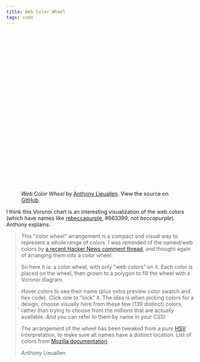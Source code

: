 ```yaml
---
title: Web Color Wheel
tags: code
---
```

<style>
.swatch {
  display: inline-block;
  min-width: 5em;
  border: 1px solid gray;
}
#about-link {
  margin: 1ex;
  position: absolute;
  right: 0;
  text-decoration: none;
  top: 0;
}
#about {
  background: white;
  border: 2px solid black;
  display: none;
  color: black;
  left: 0;
  margin: 0 25%;
  padding: 0 1ex;
  position: fixed;
  text-align: left;
  top: 7em;
}
#about:target {
  display: block;
}
#about .close {
  color: black;
  float: right;
  margin: 1ex 0 1ex 1ex;
  text-decoration: none;
}
svg {
  clip-path: circle(300px at center);
}
polygon { stroke-width: 1px; }
</style>
<figure class="my-3xl">
<svg
    baseProfile="full"
    height="600"
    version="1.1"
    viewbox="0 0 1024 1024"
    width="600"
    xmlns="http://www.w3.org/2000/svg"
    ></svg>
    <div class="h-ryt-xl py-ryt" id="preview"></div>
    <figcaption><cite>Web Color Wheel</cite> by <a href="http://arantius.com">Anthony Lieuallen</a>. View the source on <a href="https://github.com/arantius/web-color-wheel">GitHub</a>.</figcaption>
    </figure>
<!-- https://github.com/gorhill/Javascript-Voronoi -->
<script>
    /*!
Copyright (C) 2010-2013 Raymond Hill: https://github.com/gorhill/Javascript-Voronoi
MIT License: See https://github.com/gorhill/Javascript-Voronoi/LICENSE.md
*/
;
function Voronoi(){this.vertices=null;this.edges=null;this.cells=null;this.toRecycle=null;this.beachsectionJunkyard=[];this.circleEventJunkyard=[];
this.vertexJunkyard=[];this.edgeJunkyard=[];this.cellJunkyard=[]}Voronoi.prototype.reset=function(){if(!this.beachline){this.beachline=new this.RBTree()
}if(this.beachline.root){var a=this.beachline.getFirst(this.beachline.root);while(a){this.beachsectionJunkyard.push(a);a=a.rbNext
}}this.beachline.root=null;if(!this.circleEvents){this.circleEvents=new this.RBTree()}this.circleEvents.root=this.firstCircleEvent=null;
this.vertices=[];this.edges=[];this.cells=[]};Voronoi.prototype.sqrt=Math.sqrt;Voronoi.prototype.abs=Math.abs;Voronoi.prototype.ε=Voronoi.ε=1e-9;
Voronoi.prototype.invε=Voronoi.invε=1/Voronoi.ε;Voronoi.prototype.equalWithEpsilon=function(d,c){return this.abs(d-c)<1e-9
};Voronoi.prototype.greaterThanWithEpsilon=function(d,c){return d-c>1e-9};Voronoi.prototype.greaterThanOrEqualWithEpsilon=function(d,c){return c-d<1e-9
};Voronoi.prototype.lessThanWithEpsilon=function(d,c){return c-d>1e-9};Voronoi.prototype.lessThanOrEqualWithEpsilon=function(d,c){return d-c<1e-9
};Voronoi.prototype.RBTree=function(){this.root=null};Voronoi.prototype.RBTree.prototype.rbInsertSuccessor=function(e,a){var d;
if(e){a.rbPrevious=e;a.rbNext=e.rbNext;if(e.rbNext){e.rbNext.rbPrevious=a}e.rbNext=a;if(e.rbRight){e=e.rbRight;while(e.rbLeft){e=e.rbLeft
}e.rbLeft=a}else{e.rbRight=a}d=e}else{if(this.root){e=this.getFirst(this.root);a.rbPrevious=null;a.rbNext=e;e.rbPrevious=a;
e.rbLeft=a;d=e}else{a.rbPrevious=a.rbNext=null;this.root=a;d=null}}a.rbLeft=a.rbRight=null;a.rbParent=d;a.rbRed=true;var c,b;
e=a;while(d&&d.rbRed){c=d.rbParent;if(d===c.rbLeft){b=c.rbRight;if(b&&b.rbRed){d.rbRed=b.rbRed=false;c.rbRed=true;e=c}else{if(e===d.rbRight){this.rbRotateLeft(d);
e=d;d=e.rbParent}d.rbRed=false;c.rbRed=true;this.rbRotateRight(c)}}else{b=c.rbLeft;if(b&&b.rbRed){d.rbRed=b.rbRed=false;c.rbRed=true;
e=c}else{if(e===d.rbLeft){this.rbRotateRight(d);e=d;d=e.rbParent}d.rbRed=false;c.rbRed=true;this.rbRotateLeft(c)}}d=e.rbParent
}this.root.rbRed=false};Voronoi.prototype.RBTree.prototype.rbRemoveNode=function(f){if(f.rbNext){f.rbNext.rbPrevious=f.rbPrevious
}if(f.rbPrevious){f.rbPrevious.rbNext=f.rbNext}f.rbNext=f.rbPrevious=null;var e=f.rbParent,g=f.rbLeft,b=f.rbRight,d;if(!g){d=b
}else{if(!b){d=g}else{d=this.getFirst(b)}}if(e){if(e.rbLeft===f){e.rbLeft=d}else{e.rbRight=d}}else{this.root=d}var a;if(g&&b){a=d.rbRed;
d.rbRed=f.rbRed;d.rbLeft=g;g.rbParent=d;if(d!==b){e=d.rbParent;d.rbParent=f.rbParent;f=d.rbRight;e.rbLeft=f;d.rbRight=b;b.rbParent=d
}else{d.rbParent=e;e=d;f=d.rbRight}}else{a=f.rbRed;f=d}if(f){f.rbParent=e}if(a){return}if(f&&f.rbRed){f.rbRed=false;return
}var c;do{if(f===this.root){break}if(f===e.rbLeft){c=e.rbRight;if(c.rbRed){c.rbRed=false;e.rbRed=true;this.rbRotateLeft(e);
c=e.rbRight}if((c.rbLeft&&c.rbLeft.rbRed)||(c.rbRight&&c.rbRight.rbRed)){if(!c.rbRight||!c.rbRight.rbRed){c.rbLeft.rbRed=false;
c.rbRed=true;this.rbRotateRight(c);c=e.rbRight}c.rbRed=e.rbRed;e.rbRed=c.rbRight.rbRed=false;this.rbRotateLeft(e);f=this.root;
break}}else{c=e.rbLeft;if(c.rbRed){c.rbRed=false;e.rbRed=true;this.rbRotateRight(e);c=e.rbLeft}if((c.rbLeft&&c.rbLeft.rbRed)||(c.rbRight&&c.rbRight.rbRed)){if(!c.rbLeft||!c.rbLeft.rbRed){c.rbRight.rbRed=false;
c.rbRed=true;this.rbRotateLeft(c);c=e.rbLeft}c.rbRed=e.rbRed;e.rbRed=c.rbLeft.rbRed=false;this.rbRotateRight(e);f=this.root;
break}}c.rbRed=true;f=e;e=e.rbParent}while(!f.rbRed);if(f){f.rbRed=false}};Voronoi.prototype.RBTree.prototype.rbRotateLeft=function(b){var d=b,c=b.rbRight,a=d.rbParent;
if(a){if(a.rbLeft===d){a.rbLeft=c}else{a.rbRight=c}}else{this.root=c}c.rbParent=a;d.rbParent=c;d.rbRight=c.rbLeft;if(d.rbRight){d.rbRight.rbParent=d
}c.rbLeft=d};Voronoi.prototype.RBTree.prototype.rbRotateRight=function(b){var d=b,c=b.rbLeft,a=d.rbParent;if(a){if(a.rbLeft===d){a.rbLeft=c
}else{a.rbRight=c}}else{this.root=c}c.rbParent=a;d.rbParent=c;d.rbLeft=c.rbRight;if(d.rbLeft){d.rbLeft.rbParent=d}c.rbRight=d
};Voronoi.prototype.RBTree.prototype.getFirst=function(a){while(a.rbLeft){a=a.rbLeft}return a};Voronoi.prototype.RBTree.prototype.getLast=function(a){while(a.rbRight){a=a.rbRight
}return a};Voronoi.prototype.Diagram=function(a){this.site=a};Voronoi.prototype.Cell=function(a){this.site=a;this.halfedges=[];
this.closeMe=false};Voronoi.prototype.Cell.prototype.init=function(a){this.site=a;this.halfedges=[];this.closeMe=false;return this
};Voronoi.prototype.createCell=function(b){var a=this.cellJunkyard.pop();if(a){return a.init(b)}return new this.Cell(b)};
Voronoi.prototype.Cell.prototype.prepareHalfedges=function(){var a=this.halfedges,b=a.length,c;while(b--){c=a[b].edge;if(!c.vb||!c.va){a.splice(b,1)
}}a.sort(function(e,d){return d.angle-e.angle});return a.length};Voronoi.prototype.Cell.prototype.getNeighborIds=function(){var a=[],b=this.halfedges.length,c;
while(b--){c=this.halfedges[b].edge;if(c.lSite!==null&&c.lSite.voronoiId!=this.site.voronoiId){a.push(c.lSite.voronoiId)}else{if(c.rSite!==null&&c.rSite.voronoiId!=this.site.voronoiId){a.push(c.rSite.voronoiId)
}}}return a};Voronoi.prototype.Cell.prototype.getBbox=function(){var i=this.halfedges,d=i.length,a=Infinity,g=Infinity,c=-Infinity,b=-Infinity,h,f,e;
while(d--){h=i[d].getStartpoint();f=h.x;e=h.y;if(f<a){a=f}if(e<g){g=e}if(f>c){c=f}if(e>b){b=e}}return{x:a,y:g,width:c-a,height:b-g}
};Voronoi.prototype.Cell.prototype.pointIntersection=function(a,h){var b=this.halfedges,c=b.length,f,g,e,d;while(c--){f=b[c];
g=f.getStartpoint();e=f.getEndpoint();d=(h-g.y)*(e.x-g.x)-(a-g.x)*(e.y-g.y);if(!d){return 0}if(d>0){return -1}}return 1};
Voronoi.prototype.Vertex=function(a,b){this.x=a;this.y=b};Voronoi.prototype.Edge=function(b,a){this.lSite=b;this.rSite=a;
this.va=this.vb=null};Voronoi.prototype.Halfedge=function(d,e,a){this.site=e;this.edge=d;if(a){this.angle=Math.atan2(a.y-e.y,a.x-e.x)
}else{var c=d.va,b=d.vb;this.angle=d.lSite===e?Math.atan2(b.x-c.x,c.y-b.y):Math.atan2(c.x-b.x,b.y-c.y)}};Voronoi.prototype.createHalfedge=function(b,c,a){return new this.Halfedge(b,c,a)
};Voronoi.prototype.Halfedge.prototype.getStartpoint=function(){return this.edge.lSite===this.site?this.edge.va:this.edge.vb
};Voronoi.prototype.Halfedge.prototype.getEndpoint=function(){return this.edge.lSite===this.site?this.edge.vb:this.edge.va
};Voronoi.prototype.createVertex=function(a,c){var b=this.vertexJunkyard.pop();if(!b){b=new this.Vertex(a,c)}else{b.x=a;b.y=c
}this.vertices.push(b);return b};Voronoi.prototype.createEdge=function(e,a,d,b){var c=this.edgeJunkyard.pop();if(!c){c=new this.Edge(e,a)
}else{c.lSite=e;c.rSite=a;c.va=c.vb=null}this.edges.push(c);if(d){this.setEdgeStartpoint(c,e,a,d)}if(b){this.setEdgeEndpoint(c,e,a,b)
}this.cells[e.voronoiId].halfedges.push(this.createHalfedge(c,e,a));this.cells[a.voronoiId].halfedges.push(this.createHalfedge(c,a,e));
return c};Voronoi.prototype.createBorderEdge=function(d,c,a){var b=this.edgeJunkyard.pop();if(!b){b=new this.Edge(d,null)
}else{b.lSite=d;b.rSite=null}b.va=c;b.vb=a;this.edges.push(b);return b};Voronoi.prototype.setEdgeStartpoint=function(b,d,a,c){if(!b.va&&!b.vb){b.va=c;
b.lSite=d;b.rSite=a}else{if(b.lSite===a){b.vb=c}else{b.va=c}}};Voronoi.prototype.setEdgeEndpoint=function(b,d,a,c){this.setEdgeStartpoint(b,a,d,c)
};Voronoi.prototype.Beachsection=function(){};Voronoi.prototype.createBeachsection=function(a){var b=this.beachsectionJunkyard.pop();
if(!b){b=new this.Beachsection()}b.site=a;return b};Voronoi.prototype.leftBreakPoint=function(e,f){var a=e.site,m=a.x,l=a.y,k=l-f;
if(!k){return m}var n=e.rbPrevious;if(!n){return -Infinity}a=n.site;var h=a.x,g=a.y,d=g-f;if(!d){return h}var c=h-m,j=1/k-1/d,i=c/d;
if(j){return(-i+this.sqrt(i*i-2*j*(c*c/(-2*d)-g+d/2+l-k/2)))/j+m}return(m+h)/2};Voronoi.prototype.rightBreakPoint=function(b,c){var d=b.rbNext;
if(d){return this.leftBreakPoint(d,c)}var a=b.site;return a.y===c?a.x:Infinity};Voronoi.prototype.detachBeachsection=function(a){this.detachCircleEvent(a);
this.beachline.rbRemoveNode(a);this.beachsectionJunkyard.push(a)};Voronoi.prototype.removeBeachsection=function(b){var a=b.circleEvent,j=a.x,h=a.ycenter,e=this.createVertex(j,h),f=b.rbPrevious,d=b.rbNext,l=[b],g=Math.abs;
this.detachBeachsection(b);var m=f;while(m.circleEvent&&g(j-m.circleEvent.x)<1e-9&&g(h-m.circleEvent.ycenter)<1e-9){f=m.rbPrevious;
l.unshift(m);this.detachBeachsection(m);m=f}l.unshift(m);this.detachCircleEvent(m);var c=d;while(c.circleEvent&&g(j-c.circleEvent.x)<1e-9&&g(h-c.circleEvent.ycenter)<1e-9){d=c.rbNext;
l.push(c);this.detachBeachsection(c);c=d}l.push(c);this.detachCircleEvent(c);var k=l.length,i;for(i=1;i<k;i++){c=l[i];m=l[i-1];
this.setEdgeStartpoint(c.edge,m.site,c.site,e)}m=l[0];c=l[k-1];c.edge=this.createEdge(m.site,c.site,undefined,e);this.attachCircleEvent(m);
this.attachCircleEvent(c)};Voronoi.prototype.addBeachsection=function(l){var j=l.x,n=l.y;var p,m,v,q,o=this.beachline.root;
while(o){v=this.leftBreakPoint(o,n)-j;if(v>1e-9){o=o.rbLeft}else{q=j-this.rightBreakPoint(o,n);if(q>1e-9){if(!o.rbRight){p=o;
break}o=o.rbRight}else{if(v>-1e-9){p=o.rbPrevious;m=o}else{if(q>-1e-9){p=o;m=o.rbNext}else{p=m=o}}break}}}var e=this.createBeachsection(l);
this.beachline.rbInsertSuccessor(p,e);if(!p&&!m){return}if(p===m){this.detachCircleEvent(p);m=this.createBeachsection(p.site);
this.beachline.rbInsertSuccessor(e,m);e.edge=m.edge=this.createEdge(p.site,e.site);this.attachCircleEvent(p);this.attachCircleEvent(m);
return}if(p&&!m){e.edge=this.createEdge(p.site,e.site);return}if(p!==m){this.detachCircleEvent(p);this.detachCircleEvent(m);
var h=p.site,k=h.x,i=h.y,t=l.x-k,r=l.y-i,a=m.site,c=a.x-k,b=a.y-i,u=2*(t*b-r*c),g=t*t+r*r,f=c*c+b*b,s=this.createVertex((b*g-r*f)/u+k,(t*f-c*g)/u+i);
this.setEdgeStartpoint(m.edge,h,a,s);e.edge=this.createEdge(h,l,undefined,s);m.edge=this.createEdge(l,a,undefined,s);this.attachCircleEvent(p);
this.attachCircleEvent(m);return}};Voronoi.prototype.CircleEvent=function(){this.arc=null;this.rbLeft=null;this.rbNext=null;
this.rbParent=null;this.rbPrevious=null;this.rbRed=false;this.rbRight=null;this.site=null;this.x=this.y=this.ycenter=0};Voronoi.prototype.attachCircleEvent=function(i){var r=i.rbPrevious,o=i.rbNext;
if(!r||!o){return}var k=r.site,u=i.site,c=o.site;if(k===c){return}var t=u.x,s=u.y,n=k.x-t,l=k.y-s,f=c.x-t,e=c.y-s;var v=2*(n*e-l*f);
if(v>=-2e-12){return}var h=n*n+l*l,g=f*f+e*e,m=(e*h-l*g)/v,j=(n*g-f*h)/v,b=j+s;var q=this.circleEventJunkyard.pop();if(!q){q=new this.CircleEvent()
}q.arc=i;q.site=u;q.x=m+t;q.y=b+this.sqrt(m*m+j*j);q.ycenter=b;i.circleEvent=q;var a=null,p=this.circleEvents.root;while(p){if(q.y<p.y||(q.y===p.y&&q.x<=p.x)){if(p.rbLeft){p=p.rbLeft
}else{a=p.rbPrevious;break}}else{if(p.rbRight){p=p.rbRight}else{a=p;break}}}this.circleEvents.rbInsertSuccessor(a,q);if(!a){this.firstCircleEvent=q
}};Voronoi.prototype.detachCircleEvent=function(b){var a=b.circleEvent;if(a){if(!a.rbPrevious){this.firstCircleEvent=a.rbNext
}this.circleEvents.rbRemoveNode(a);this.circleEventJunkyard.push(a);b.circleEvent=null}};Voronoi.prototype.connectEdge=function(l,a){var b=l.vb;
if(!!b){return true}var c=l.va,p=a.xl,n=a.xr,r=a.yt,d=a.yb,o=l.lSite,e=l.rSite,i=o.x,h=o.y,k=e.x,j=e.y,g=(i+k)/2,f=(h+j)/2,m,q;
this.cells[o.voronoiId].closeMe=true;this.cells[e.voronoiId].closeMe=true;if(j!==h){m=(i-k)/(j-h);q=f-m*g}if(m===undefined){if(g<p||g>=n){return false
}if(i>k){if(!c||c.y<r){c=this.createVertex(g,r)}else{if(c.y>=d){return false}}b=this.createVertex(g,d)}else{if(!c||c.y>d){c=this.createVertex(g,d)
}else{if(c.y<r){return false}}b=this.createVertex(g,r)}}else{if(m<-1||m>1){if(i>k){if(!c||c.y<r){c=this.createVertex((r-q)/m,r)
}else{if(c.y>=d){return false}}b=this.createVertex((d-q)/m,d)}else{if(!c||c.y>d){c=this.createVertex((d-q)/m,d)}else{if(c.y<r){return false
}}b=this.createVertex((r-q)/m,r)}}else{if(h<j){if(!c||c.x<p){c=this.createVertex(p,m*p+q)}else{if(c.x>=n){return false}}b=this.createVertex(n,m*n+q)
}else{if(!c||c.x>n){c=this.createVertex(n,m*n+q)}else{if(c.x<p){return false}}b=this.createVertex(p,m*p+q)}}}l.va=c;l.vb=b;
return true};Voronoi.prototype.clipEdge=function(d,i){var b=d.va.x,l=d.va.y,h=d.vb.x,g=d.vb.y,f=0,e=1,k=h-b,j=g-l;var c=b-i.xl;
if(k===0&&c<0){return false}var a=-c/k;if(k<0){if(a<f){return false}if(a<e){e=a}}else{if(k>0){if(a>e){return false}if(a>f){f=a
}}}c=i.xr-b;if(k===0&&c<0){return false}a=c/k;if(k<0){if(a>e){return false}if(a>f){f=a}}else{if(k>0){if(a<f){return false
}if(a<e){e=a}}}c=l-i.yt;if(j===0&&c<0){return false}a=-c/j;if(j<0){if(a<f){return false}if(a<e){e=a}}else{if(j>0){if(a>e){return false
}if(a>f){f=a}}}c=i.yb-l;if(j===0&&c<0){return false}a=c/j;if(j<0){if(a>e){return false}if(a>f){f=a}}else{if(j>0){if(a<f){return false
}if(a<e){e=a}}}if(f>0){d.va=this.createVertex(b+f*k,l+f*j)}if(e<1){d.vb=this.createVertex(b+e*k,l+e*j)}if(f>0||e<1){this.cells[d.lSite.voronoiId].closeMe=true;
this.cells[d.rSite.voronoiId].closeMe=true}return true};Voronoi.prototype.clipEdges=function(e){var a=this.edges,d=a.length,c,b=Math.abs;
while(d--){c=a[d];if(!this.connectEdge(c,e)||!this.clipEdge(c,e)||(b(c.va.x-c.vb.x)<1e-9&&b(c.va.y-c.vb.y)<1e-9)){c.va=c.vb=null;
a.splice(d,1)}}};Voronoi.prototype.closeCells=function(p){var g=p.xl,d=p.xr,m=p.yt,j=p.yb,q=this.cells,a=q.length,n,e,o,c,b,l,k,i,f,h=Math.abs;
while(a--){n=q[a];if(!n.prepareHalfedges()){continue}if(!n.closeMe){continue}o=n.halfedges;c=o.length;e=0;while(e<c){l=o[e].getEndpoint();
i=o[(e+1)%c].getStartpoint();if(h(l.x-i.x)>=1e-9||h(l.y-i.y)>=1e-9){switch(true){case this.equalWithEpsilon(l.x,g)&&this.lessThanWithEpsilon(l.y,j):f=this.equalWithEpsilon(i.x,g);
k=this.createVertex(g,f?i.y:j);b=this.createBorderEdge(n.site,l,k);e++;o.splice(e,0,this.createHalfedge(b,n.site,null));c++;
if(f){break}l=k;case this.equalWithEpsilon(l.y,j)&&this.lessThanWithEpsilon(l.x,d):f=this.equalWithEpsilon(i.y,j);k=this.createVertex(f?i.x:d,j);
b=this.createBorderEdge(n.site,l,k);e++;o.splice(e,0,this.createHalfedge(b,n.site,null));c++;if(f){break}l=k;case this.equalWithEpsilon(l.x,d)&&this.greaterThanWithEpsilon(l.y,m):f=this.equalWithEpsilon(i.x,d);
k=this.createVertex(d,f?i.y:m);b=this.createBorderEdge(n.site,l,k);e++;o.splice(e,0,this.createHalfedge(b,n.site,null));c++;
if(f){break}l=k;case this.equalWithEpsilon(l.y,m)&&this.greaterThanWithEpsilon(l.x,g):f=this.equalWithEpsilon(i.y,m);k=this.createVertex(f?i.x:g,m);
b=this.createBorderEdge(n.site,l,k);e++;o.splice(e,0,this.createHalfedge(b,n.site,null));c++;if(f){break}l=k;f=this.equalWithEpsilon(i.x,g);
k=this.createVertex(g,f?i.y:j);b=this.createBorderEdge(n.site,l,k);e++;o.splice(e,0,this.createHalfedge(b,n.site,null));c++;
if(f){break}l=k;f=this.equalWithEpsilon(i.y,j);k=this.createVertex(f?i.x:d,j);b=this.createBorderEdge(n.site,l,k);e++;o.splice(e,0,this.createHalfedge(b,n.site,null));
c++;if(f){break}l=k;f=this.equalWithEpsilon(i.x,d);k=this.createVertex(d,f?i.y:m);b=this.createBorderEdge(n.site,l,k);e++;
o.splice(e,0,this.createHalfedge(b,n.site,null));c++;if(f){break}default:throw"Voronoi.closeCells() > this makes no sense!"
}}e++}n.closeMe=false}};Voronoi.prototype.quantizeSites=function(c){var b=this.ε,d=c.length,a;while(d--){a=c[d];a.x=Math.floor(a.x/b)*b;
a.y=Math.floor(a.y/b)*b}};Voronoi.prototype.recycle=function(a){if(a){if(a instanceof this.Diagram){this.toRecycle=a}else{throw"Voronoi.recycleDiagram() > Need a Diagram object."
}}};Voronoi.prototype.compute=function(i,j){var d=new Date();this.reset();if(this.toRecycle){this.vertexJunkyard=this.vertexJunkyard.concat(this.toRecycle.vertices);
this.edgeJunkyard=this.edgeJunkyard.concat(this.toRecycle.edges);this.cellJunkyard=this.cellJunkyard.concat(this.toRecycle.cells);
this.toRecycle=null}var h=i.slice(0);h.sort(function(n,m){var o=m.y-n.y;if(o){return o}return m.x-n.x});var b=h.pop(),l=0,f,e,k=this.cells,a;
for(;;){a=this.firstCircleEvent;if(b&&(!a||b.y<a.y||(b.y===a.y&&b.x<a.x))){if(b.x!==f||b.y!==e){k[l]=this.createCell(b);b.voronoiId=l++;
this.addBeachsection(b);e=b.y;f=b.x}b=h.pop()}else{if(a){this.removeBeachsection(a.arc)}else{break}}}this.clipEdges(j);this.closeCells(j);
var c=new Date();var g=new this.Diagram();g.cells=this.cells;g.edges=this.edges;g.vertices=this.vertices;g.execTime=c.getTime()-d.getTime();
this.reset();return g};
</script>
<script>
// Based on https://developer.mozilla.org/en-US/docs/Web/CSS/named-color .
const colors = {
  // CSS1:
  'black': [0, 0, 0],
  'silver': [192, 192, 192],
  'gray / grey': [128, 128, 128],
  'white': [255, 255, 255],
  'maroon': [128, 0, 0],
  'red': [255, 0, 0],
  'purple': [128, 0, 128],
  'fuchsia / magenta': [255, 0, 255],
  'green': [0, 128, 0],
  'lime': [0, 255, 0],
  'olive': [128, 128, 0],
  'yellow': [255, 255, 0],
  'navy': [0, 0, 128],
  'blue': [0, 0, 255],
  'teal': [0, 128, 128],
  'aqua / cyan': [0, 255, 255],
  'orange': [255, 165, 0],
  'aliceblue': [240, 248, 255],
  'antiquewhite': [250, 235, 215],
  'aquamarine': [127, 255, 212],
  'azure': [240, 255, 255],
  'beige': [245, 245, 220],
  'bisque': [255, 228, 196],
  'blanchedalmond': [255, 235, 205],
  'blueviolet': [138, 43, 226],
  'brown': [165, 42, 42],
  'burlywood': [222, 184, 135],
  'cadetblue': [95, 158, 160],
  'chartreuse': [127, 255, 0],
  'chocolate': [210, 105, 30],
  'coral': [255, 127, 80],
  'cornflowerblue': [100, 149, 237],
  'cornsilk': [255, 248, 220],
  'crimson': [220, 20, 60],
  'darkblue': [0, 0, 139],
  'darkcyan': [0, 139, 139],
  'darkgoldenrod': [184, 134, 11],
  'darkgray / darkgrey': [169, 169, 169],
  'darkgreen': [0, 100, 0],
  'darkkhaki': [189, 183, 107],
  'darkmagenta': [139, 0, 139],
  'darkolivegreen': [85, 107, 47],
  'darkorange': [255, 140, 0],
  'darkorchid': [153, 50, 204],
  'darkred': [139, 0, 0],
  'darksalmon': [233, 150, 122],
  'darkseagreen': [143, 188, 143],
  'darkslateblue': [72, 61, 139],
  'darkslategray / darkslategrey': [47, 79, 79],
  'darkturquoise': [0, 206, 209],
  'darkviolet': [148, 0, 211],
  'deeppink': [255, 20, 147],
  'deepskyblue': [0, 191, 255],
  'dimgray / dimgrey': [105, 105, 105],
  'dodgerblue': [30, 144, 255],
  'firebrick': [178, 34, 34],
  'floralwhite': [255, 250, 240],
  'forestgreen': [34, 139, 34],
  'gainsboro': [220, 220, 220],
  'ghostwhite': [248, 248, 255],
  'gold': [255, 215, 0],
  'goldenrod': [218, 165, 32],
  'greenyellow': [173, 255, 47],
  'honeydew': [240, 255, 240],
  'hotpink': [255, 105, 180],
  'indianred': [205, 92, 92],
  'indigo': [75, 0, 130],
  'ivory': [255, 255, 240],
  'khaki': [240, 230, 140],
  'lavender': [230, 230, 250],
  'lavenderblush': [255, 240, 245],
  'lawngreen': [124, 252, 0],
  'lemonchiffon': [255, 250, 205],
  'lightblue': [173, 216, 230],
  'lightcoral': [240, 128, 128],
  'lightcyan': [224, 255, 255],
  'lightgoldenrodyellow': [250, 250, 210],
  'lightgray / lightgrey': [211, 211, 211],
  'lightgreen': [144, 238, 144],
  'lightpink': [255, 182, 193],
  'lightsalmon': [255, 160, 122],
  'lightseagreen': [32, 178, 170],
  'lightskyblue': [135, 206, 250],
  'lightslategray / lightslategrey': [119, 136, 153],
  'lightsteelblue': [176, 196, 222],
  'lightyellow': [255, 255, 224],
  'limegreen': [50, 205, 50],
  'linen': [250, 240, 230],
  'mediumaquamarine': [102, 205, 170],
  'mediumblue': [0, 0, 205],
  'mediumorchid': [186, 85, 211],
  'mediumpurple': [147, 112, 219],
  'mediumseagreen': [60, 179, 113],
  'mediumslateblue': [123, 104, 238],
  'mediumspringgreen': [0, 250, 154],
  'mediumturquoise': [72, 209, 204],
  'mediumvioletred': [199, 21, 133],
  'midnightblue': [25, 25, 112],
  'mintcream': [245, 255, 250],
  'mistyrose': [255, 228, 225],
  'moccasin': [255, 228, 181],
  'navajowhite': [255, 222, 173],
  'oldlace': [253, 245, 230],
  'olivedrab': [107, 142, 35],
  'orangered': [255, 69, 0],
  'orchid': [218, 112, 214],
  'palegoldenrod': [238, 232, 170],
  'palegreen': [152, 251, 152],
  'paleturquoise': [175, 238, 238],
  'palevioletred': [219, 112, 147],
  'papayawhip': [255, 239, 213],
  'peachpuff': [255, 218, 185],
  'peru': [205, 133, 63],
  'pink': [255, 192, 203],
  'plum': [221, 160, 221],
  'powderblue': [176, 224, 230],
  'rosybrown': [188, 143, 143],
  'royalblue': [65, 105, 225],
  'saddlebrown': [139, 69, 19],
  'salmon': [250, 128, 114],
  'sandybrown': [244, 164, 96],
  'seagreen': [46, 139, 87],
  'seashell': [255, 245, 238],
  'sienna': [160, 82, 45],
  'skyblue': [135, 206, 235],
  'slateblue': [106, 90, 205],
  'slategray / slategrey': [112, 128, 144],
  //'slategrey': [112, 128, 144],
  'snow': [255, 250, 250],
  'springgreen': [0, 255, 127],
  'steelblue': [70, 130, 180],
  'tan': [210, 180, 140],
  'thistle': [216, 191, 216],
  'tomato': [255, 99, 71],
  'turquoise': [64, 224, 208],
  'violet': [238, 130, 238],
  'wheat': [245, 222, 179],
  'whitesmoke': [245, 245, 245],
  'yellowgreen': [154, 205, 50],
  'rebeccapurple': [102, 51, 153],
};
// Based on https://stackoverflow.com/a/54070620/91238 .
// input: r,g,b in [0,1], out: h in [0,360) and s,v in [0,1]
function rgb2hsv(r,g,b) {
  let v=Math.max(r,g,b), c=v-Math.min(r,g,b);
  let h= c && ((v==r) ? (g-b)/c : ((v==g) ? 2+(b-r)/c : 4+(r-g)/c));
  return [60*(h<0?h+6:h), v&&c/v, v];
}
// For the whole color wheel, radius and center x/y.
const radius = 512;
const cx = radius;
const cy = radius;
const svg = document.querySelector('svg');
const styleSheet = document.styleSheets[0];
// TODO: Select-able color categories, re-render wheel.
function renderWheel() {
  let colorsBySite = {};
  let sites = [];
  Object.entries(colors).forEach(([name, color], _) => {
    let [r, g, b] = color;
    let [h, s, v] = rgb2hsv(r/255, g/255, b/255);
    // Based on https://stackoverflow.com/a/54522007/91238 .
    // I've tweaked it to spread out some of the colors (especially they greys)
    // that don't fit well into a true H/S wheel.
    let colorRadius = (s + v/5)*0.75 * radius;
    let colorAngle = h/360 * 2 * Math.PI;
    let x = Math.cos(colorAngle) * colorRadius + cx;
    let y = Math.sin(colorAngle) * colorRadius + cy;
    sites.push({x: x, y: y});
    colorsBySite[[x, y]] = name;
  });
  let voronoi = new Voronoi().compute(sites, {xl: 0, xr: radius * 2, yt: 0, yb: radius * 2});
  voronoi.cells.forEach(cell => {
    if (cell.closeMe) {
      console.warn('cell', cell, 'needs closing');
      return;
    }
    let colorName = colorsBySite[[cell.site.x, cell.site.y]];
    let [r, g, b] = colors[colorName];
    let c = document.createElementNS('http://www.w3.org/2000/svg', 'polygon');
    c.setAttribute('data-color', colorName);
    c.setAttribute('mask', 'url(#circle-mask)');
    let points = '';
    cell.halfedges.forEach(edge => {
      let s = edge.getStartpoint();
      let e = edge.getEndpoint();
      points += `${s.x} ${s.y}, `;
    });
    points = points.replace(/, $/, '');
    c.setAttribute('points', points);
    svg.appendChild(c);
    let rgb = `rgb(${r}, ${g}, ${b})`;
    styleSheet.insertRule(`[data-color='${colorName}'] { fill: ${rgb}; stroke: ${rgb}; }`);
  });
}
renderWheel();
function activateColor(el) {
  renderPreview(el.getAttribute('data-color'));
  // Move the SVG node to the end, so it(s stroke) will draw above all others.
  el.parentNode.appendChild(el);
  // Force its stroke to be black.  (Doing this with CSS doesn't work; the
  // hover state is broken by mutating the DOM.)
  el.style.stroke = 'black';
  el.style.strokeWidth = '5px';
}
// https://stackoverflow.com/a/5624139/91238
function componentToHex(c) {
  var hex = c.toString(16);
  return hex.length == 1 ? "0" + hex : hex;
}
function rgbToHex(r, g, b) {
  return "#" + componentToHex(r) + componentToHex(g) + componentToHex(b);
}
let previewLocked = false;
function renderPreview(color) {
  if (!color) {
    document.getElementById('preview').innerHTML = '';
    return;
  }
  let [r, g, b] = colors[color];
  document.getElementById('preview').innerHTML = `      
       <span class="swatch"
          style="background-color: ${rgbToHex(r, g, b)};">&nbsp;</span>
          ${color}
      ${rgbToHex(r, g, b)}
      `;
}
svg.addEventListener('mouseover', e => {
  let el = e.target;
  if (el.tagName != 'polygon') return;
  if (!el.nextElementSibling) return;
  if (!previewLocked) {
    activateColor(el);
  }
});
svg.addEventListener('mouseout', e => {
  let el = e.target;
  if (el.tagName != 'polygon') return;
  if (!previewLocked) {
    renderPreview(null);
    // Reset forced stroke from mouseover.
    el.removeAttribute('style');
  }
});
document.body.addEventListener('click', e => {
  let el = e.target;
  // Ignore clicks, i.e. to select, in the preview.
  if (document.getElementById('preview').contains(el)) return;
  // Remove possible forced stroke from previously-locked color.
  document.querySelectorAll('polygon[style]').forEach(el => {
    el.removeAttribute('style');
  });
  if (el.tagName != 'polygon') {
    previewLocked = false;
    renderPreview(null);
    return;
  }
  previewLocked = true;
  activateColor(el);
});
</script>
 
I think this Voronoi chart is an interesting visualization of the web colors (which have names like [rebeccapurple](https://meyerweb.com/eric/thoughts/2014/06/19/rebeccapurple/), &num;663399, not *beccapurple*). Anthony explains:

<blockquote>
<p>This "color wheel" arrangement is a compact and visual way to represent a whole range of colors.  I was reminded of the named/web colors by <a href="https://news.ycombinator.com/item?id=33647207">a recent Hacker News comment thread</a>, and thought again of arranging them into a color wheel.</p>
<p>So here it is: a color wheel, with only "web colors" on it.  Each color is placed on the wheel, then grown to a polygon to fill the wheel with a Voronoi diagram.</p>
<p>Hover colors to see their name (plus extra preview color swatch and hex code).  Click one to "lock" it.  The idea is when picking colors for a design, choose visually here from these few (139 distinct) colors, rather than trying to choose from the millions that are actually available.  And you can refer to them by name in your CSS!</p>
<p>The arrangement of the wheel has been tweaked from a pure <a href="https://en.wikipedia.org/wiki/HSL_and_HSV">HSV</a> interpretation, to make sure all names have a distinct location.  List of colors from <a href="https://developer.mozilla.org/en-US/docs/Web/CSS/named-color">Mozilla documentation</a>.</p>
<footer>Anthony Lieuallen</footer>
</blockquote>

